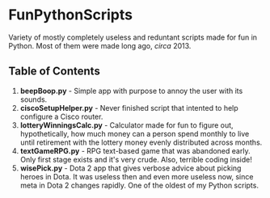 # FunPythonScripts
Variety of mostly completely useless and reduntant scripts made for fun in Python. Most of them were made long ago, *circa* 2013.

## Table of Contents
1. **beepBoop.py** - Simple app with purpose to annoy the user with its sounds.
2. **ciscoSetupHelper.py** - Never finished script that intented to help configure a Cisco router.
3. **lotteryWinningsCalc.py** - Calculator made for fun to figure out, hypothetically, how much money can a person spend monthly to live until retirement with the lottery money evenly distributed across months.
4. **textGameRPG.py** - RPG text-based game that was abandoned early. Only first stage exists and it's very crude. Also, terrible coding inside!
5. **wisePick.py** - Dota 2 app that gives verbose advice about picking heroes in Dota. It was useless then and even more useless now, since meta in Dota 2 changes rapidly. One of the oldest of my Python scripts.
